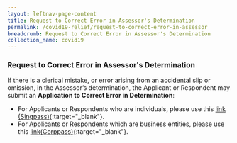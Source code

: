 ```yaml
---
layout: leftnav-page-content
title: Request to Correct Error in Assessor's Determination
permalink: /covid19-relief/request-to-correct-error-in-assessor
breadcrumb: Request to Correct Error in Assessor's Determination
collection_name: covid19
---
```


### Request to Correct Error in Assessor's Determination ###

If there is a clerical mistake, or error arising from an accidental slip or omission, in the Assessor’s determination, the Applicant or Respondent may submit an <b>Application to Correct Error in Determination</b>:

* For Applicants or Respondents who are individuals, please use this [link (Singpass)](https://go.gov.sg/correct-error-in-determination-singpass){:target="_blank"}.
* For Applicants or Respondents which are business entities, please use this [link(Corppass)](https://go.gov.sg/correct-error-in-determination-corppass){:target="_blank"}.
